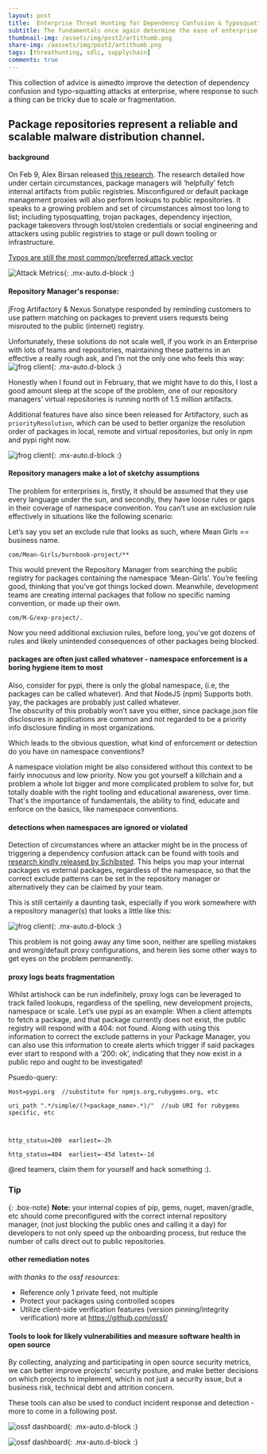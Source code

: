 ```yaml
---
layout: post
title: 	Enterprise Threat Hunting for Dependency Confusion & Typosquatting
subtitle: The fundamentals once again determine the ease of enterprise response.
thumbnail-img: /assets/img/post2/artithumb.png
share-img: /aassets/img/post2/artithumb.png
tags: [threathunting, sdlc, supplychain]
comments: true
---
```


This collection of advice is aimedto improve the detection of dependency confusion and typo-squatting attacks at enterprise, where response to such a thing can be tricky due to scale or fragmentation.


## Package repositories represent a reliable and scalable malware distribution channel.

#### background
On Feb 9, Alex Birsan released [this research](https://medium.com/@alex.birsan/dependency-confusion-4a5d60fec610).
The research detailed how under certain circumstances, package managers will ‘helpfully’ fetch internal artifacts from public registries. Misconfigured or default package management proxies will also perform lookups to public repositories.
It speaks to a growing problem and set of circumstances almost too long to list; including typosquatting, trojan packages, dependency injection,  package takeovers through lost/stolen credentials or social engineering  and attackers using public registries to stage or pull down tooling or infrastructure.

[Typos are still the most common/preferred attack vector](https://link.springer.com/chapter/10.1007%2F978-3-030-52683-2_2)

![Attack Metrics](/assets/img/post2/attack_type.png){: .mx-auto.d-block :}

#### Repository Manager's response:

jFrog Artifactory & Nexus Sonatype responded by reminding customers to use pattern matching on packages to prevent  users requests being misrouted to the public (internet) registry.

Unfortunately, these solutions do not scale well, if you work in an Enterprise with lots of teams and repositories, maintaining these patterns in an effective a really rough ask, and I’m not the only one who feels this way:
 ![jfrog client](/assets/img/post2/jfrogfeelies.png){: .mx-auto.d-block :}

 Honestly when I found out in February, that we might have to do this, I lost a good amount sleep at the scope of the problem, one of our repository managers' virtual repositories is running north of 1.5 million artifacts.

 Additional features have also since been released for Artifactory, such as `priorityResolution`, which can be used to better organize the resolution order of packages in local, remote and virtual repositories, but only in npm and pypi right now.

 ![jfrog client](/assets/img/post2/priorityresolution.png){: .mx-auto.d-block :}

#### Repository managers make a lot of sketchy assumptions

 The problem for enterprises is, firstly, it should be assumed that they use every language under the sun, and secondly, they have loose rules or gaps in their coverage of namespace convention.
 You can’t use an exclusion rule effectively in situations like the following scenario:

 Let’s say you set an exclude rule  that looks as such, where Mean Girls == business name.
 ~~~
 com/Mean-Girls/burnbook-project/**
 ~~~
  This would prevent the Repository Manager from searching the public registry for packages containing the namespace ‘Mean-Girls’.
 You’re feeling good, thinking that you’ve got things locked down. Meanwhile, development teams are creating internal packages that follow no specific naming convention, or made up their own.
 ~~~
 com/M-G/exp-project/.
 ~~~
 Now you need additional exclusion rules, before long, you've got dozens of rules and likely unintended consequences of other packages being blocked.

#### packages are often just called whatever - namespace enforcement is a boring hygiene item to most

 Also, consider for pypi, there is only the global namespace, (i.e, the packages can be called whatever).
 And that NodeJS (npm) Supports both. yay, the packages are probably just called whatever.  
 The obscurity of this probably won’t save you either, since package.json file disclosures in applications are common and not regarded to be a priority info disclosure finding in most organizations.

 Which leads to the obvious question, what kind of enforcement or detection do you have on namespace conventions?

 A namespace violation might be also considered without this context to be fairly innocuous and low priority.
 Now you got yourself a killchain and a problem a whole lot bigger and more complicated problem to solve for, but totally doable with the right tooling and educational awareness, over time.
 That's the importance of fundamentals, the ability to find, educate and enforce on the basics, like namespace conventions.

#### detections when namespaces are ignored or violated

 Detection of circumstances where an attacker might be in the process of triggering a dependency confusion attack can be found with tools and [research kindly released by Schibsted](https://github.com/schibsted/artishock). This helps you map your internal packages vs external packages, regardless of the namespace, so that the correct exclude patterns can be set in the repository manager or alternatively they can be claimed by your team.

This is still certainly a daunting task, especially if you work somewhere with a repository manager(s) that looks a little like this:

![jfrog client](/assets/img/post2/artycount.png){: .mx-auto.d-block :}


This problem is not going away any time soon, neither are spelling mistakes and wrong/default proxy configurations, and herein lies some other ways to get eyes on the problem permanently.

#### proxy logs beats fragmentation

Whilst artishock can be run indefinitely, proxy logs can be leveraged to track failed lookups, regardless of the spelling, new development projects, namespace or scale.
Let’s use pypi as an example: When a client attempts to fetch a package, and that package currently does not exist, the public registry will respond with a 404: not found.
Along with using this information to correct the exclude patterns in your Package Manager, you can also use this information to create alerts which trigger if said packages ever start to respond with a ‘200: ok’, indicating that they now exist in a public repo and ought to be investigated!

Psuedo-query:

~~~
Host=pypi.org  //substitute for npmjs.org,rubygems.org, etc

uri_path ".*/simple/(?<package_name>.*)/"  //sub URI for rubygems specific, etc



http_status=200  earliest=-2h

http_status=404  earliest=-45d latest=-1d
~~~

@red teamers, claim them for yourself and hack something :).


### Tip

{: .box-note}
**Note:** your internal copies of pip, gems, nuget, maven/gradle, etc should come preconfigured with the correct  internal repository manager, (not just blocking the public ones and calling it a day) for developers to not only speed up the onboarding process, but reduce the number of calls direct out to public repositories.

#### other remediation notes

_with thanks to the ossf resources_:
- Reference only 1 private feed, not multiple
- Protect your packages using controlled scopes
- Utilize client-side verification features (version pinning/integrity verification)
more at https://github.com/ossf/  


#### Tools to look for likely vulnerabilities and measure software health in open source

By collecting, analyzing and participating in open source security metrics, we can better improve projects' security posture, and make better decisions on which projects to implement, which is not just a security issue, but a business risk, technical debt and attrition concern.

These tools can also be used to conduct incident response and detection - more to come in a following post.

![ossf dashboard](/assets/img/post2/ossf_metrics.png){: .mx-auto.d-block :}

![ossf dashboard](/assets/img/post2/metrics_model.png){: .mx-auto.d-block :}
